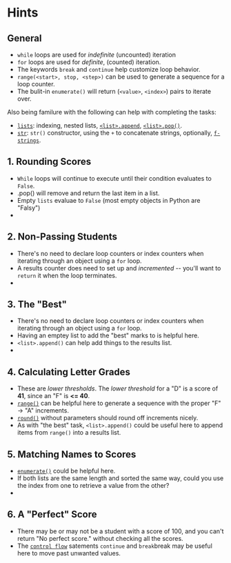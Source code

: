 # Hints

## General

- `while` loops are used for _indefinite_ (uncounted) iteration
- `for` loops are used for _definite_, (counted) iteration.
- The keywords `break` and `continue` help customize loop behavior.
- `range(<start>, stop, <step>)` can be used to generate a sequence for a loop counter.
- The bulit-in `enumerate()` will return (`<value>`, `<index>`) pairs to iterate over.

Also being familure with the following can help with completing the tasks:

- [`lists`][list]: indexing, nested lists, [`<list>.append`][append and pop], [`<list>.pop()`][append and pop].
- [`str`][str]: `str()` constructor, using the `+` to concatenate strings, optionally, [`f-strings`][f-strings].

## 1. Rounding Scores

- `While` loops will continue to execute until their condition evaluates to `False`.
- <list>.pop() will remove and return the last item in a list.
- Empty `lists` evaluae to `False` (most empty objects in Python are "Falsy")
-

## 2. Non-Passing Students

- There's no need to declare loop counters or index counters when iterating through an object using a `for` loop.
- A results counter does need to set up and _incremented_ -- you'll want to `return` it when the loop terminates.
-

## 3. The "Best"

- There's no need to declare loop counters or index counters when iterating through an object using a `for` loop.
- Having an emptey list to add the "best" marks to is helpful here.
- `<list>.append()` can help add things to the results list.
-

## 4. Calculating Letter Grades

- These are _lower thresholds_.  The _lower threshold_ for a "D" is a score of **41**, since an "F" is **<= 40**.
- [`range()`][range] can be helpful here to generate a sequence with the proper "F" -> "A" increments.
- [`round()`][round] without parameters should round off increments nicely.
- As with "the best" task, `<list>.append()` could be useful here to append items from `range()` into a results list.

## 5. Matching Names to Scores

- [`enumerate()`][enumerate] could be helpful here.
- If both lists are the same length and sorted the same way, could you use the index from one to retrieve a value from the other?
-

## 6. A "Perfect" Score

- There may be or may not be a student with a score of 100, and you can't return "No perfect score." without checking all the scores.
- The [`control flow`][control flow] satements `continue` and `break`break may be useful here to move past unwanted values.

[list]: https://docs.python.org/3/library/stdtypes.html#list
[str]: https://docs.python.org/3/library/stdtypes.html#str
[f-strings]: https://docs.python.org/3/reference/lexical_analysis.html#formatted-string-literals
[append and pop]: https://docs.python.org/3/tutorial/datastructures.html#more-on-lists
[enumerate]: https://docs.python.org/3/library/functions.html#enumerate
[control flow]: https://docs.python.org/3/tutorial/controlflo.html#break-and-continue-statements-and-else-clauses-on-loops
[range]: https://docs.python.org/3/tutorial/controlflow.html#the-range-function
[round]: https://docs.python.org/3/library/functions.html#round

